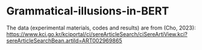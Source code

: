 # Grammatical-illusions-in-BERT

The data (experimental materials, codes and results) are from (Cho, 2023): https://www.kci.go.kr/kciportal/ci/sereArticleSearch/ciSereArtiView.kci?sereArticleSearchBean.artiId=ART002969865

